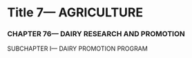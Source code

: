 
# Title 7— AGRICULTURE
### CHAPTER 76— DAIRY RESEARCH AND PROMOTION

SUBCHAPTER I— DAIRY PROMOTION PROGRAM
